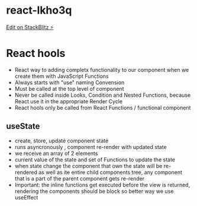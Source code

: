 # react-lkho3q

[Edit on StackBlitz ⚡️](https://stackblitz.com/edit/react-lkho3q)

# React hools

- React way to adding completx functionality to our component when we create them with JavaScript Functions
- Always starts with "use" naming Convension
- Must be called at the top level of component
- Never be called inside Looks, Condition and Nested Functions, because React use it in the appropriate Render Cycle
- React hools only be called from React Functions / functional component

## useState

- create, store, update component state
- runs asyncronously , component re-render with updated state
- we receive an array of 2 elements
- current value of the state and set of Functions to update the state
- when state change the component that own the state will be re-rendered as well as ite entire child components tree, any component that is a part of the parent component gets re-render
- Important: the inline functions get executed before the view is returned, rendering the components should be block so better way we use useEffect
